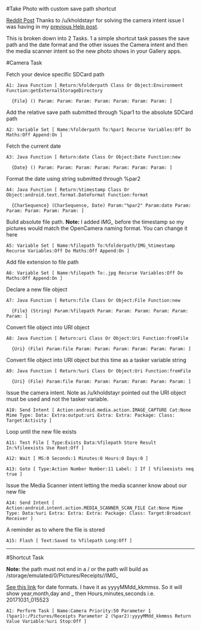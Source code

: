 #Take Photo with custom save path shortcut

[Reddit Post](https://www.reddit.com/r/tasker/comments/79sj7y/how_to_take_photo_with_custom_save_path_shortcut/)
Thanks to /u/kholdstayr for solving the camera intent issue I was having in my [previous Help post](https://www.reddit.com/r/tasker/comments/786dk5/help_camera_intent_custom_save_path/).

This is broken down into 2 Tasks. 1 a simple shortcut task passes the save path and the date format and the other issues the Camera intent and then the media scanner intent so the new photo shows in your Gallery apps.


#Camera Task

Fetch your device specific SDCard path

    A1: Java Function [ Return:%folderpath Class Or Object:Environment Function:getExternalStorageDirectory

      {File} () Param: Param: Param: Param: Param: Param: Param: ]

Add the relative save path submitted through %par1 to the absolute SDCard path

    A2: Variable Set [ Name:%folderpath To:%par1 Recurse Variables:Off Do Maths:Off Append:On ]

Fetch the current date

    A3: Java Function [ Return:date Class Or Object:Date Function:new

      {Date} () Param: Param: Param: Param: Param: Param: Param: ]

Format the date using string submitted through %par2

    A4: Java Function [ Return:%timestamp Class Or Object:android.text.format.DateFormat Function:format

      {CharSequence} (CharSequence, Date) Param:"%par2" Param:date Param: Param: Param: Param: Param: ]

Build absolute file path. **Note:** I added *IMG_* before the timestamp so my pictures would match the OpenCamera naming format. You can change it here

    A5: Variable Set [ Name:%filepath To:%folderpath/IMG_%timestamp Recurse Variables:Off Do Maths:Off Append:On ]

Add file extension to file path

    A6: Variable Set [ Name:%filepath To:.jpg Recurse Variables:Off Do Maths:Off Append:On ]

Declare a new file object

    A7: Java Function [ Return:file Class Or Object:File Function:new

      {File} (String) Param:%filepath Param: Param: Param: Param: Param: Param: ]

Convert file object into URI object

    A8: Java Function [ Return:uri Class Or Object:Uri Function:fromFile

      {Uri} (File) Param:file Param: Param: Param: Param: Param: Param: ]

Convert file object into URI object but this time as a tasker variable string

    A9: Java Function [ Return:%uri Class Or Object:Uri Function:fromFile

      {Uri} (File) Param:file Param: Param: Param: Param: Param: Param: ]

Issue the camera intent. Note as /u/kholdstayr pointed out the URI object must be used and not the tasker variable.

    A10: Send Intent [ Action:android.media.action.IMAGE_CAPTURE Cat:None Mime Type: Data: Extra:output:uri Extra: Extra: Package: Class: Target:Activity ]

Loop until the new file exists

    A11: Test File [ Type:Exists Data:%filepath Store Result In:%fileexists Use Root:Off ]

    A12: Wait [ MS:0 Seconds:1 Minutes:0 Hours:0 Days:0 ]

    A13: Goto [ Type:Action Number Number:11 Label: ] If [ %fileexists neq true ]

Issue the Media Scanner intent letting the media scanner know about our new file

    A14: Send Intent [ Action:android.intent.action.MEDIA_SCANNER_SCAN_FILE Cat:None Mime Type: Data:%uri Extra: Extra: Extra: Package: Class: Target:Broadcast Receiver ]

A reminder as to where the file is stored

    A15: Flash [ Text:Saved to %filepath Long:Off ]

***

#Shortcut Task

**Note:** the path must not end in a / or the path will build as /storage/emulated/0/Pictures/Receipts//IMG_

[See this link](https://www.unicode.org/reports/tr35/tr35-dates.html#Date_Format_Patterns) for date formats. I have it as yyyyMMdd_kkmmss. So it will show year,month,day and _ then Hours,minutes,seconds i.e. 20171031_015523

    A1: Perform Task [ Name:Camera Priority:50 Parameter 1 (%par1):/Pictures/Receipts Parameter 2 (%par2):yyyyMMdd_kkmmss Return Value Variable:%uri Stop:Off ]